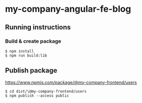 # my-company-angular-fe-blog

## Running instructions

### Build & create package
```
$ npm install
$ npm run build:lib
```

## Publish package
https://www.npmjs.com/package/@my-company-frontend/users

```
$ cd dist/\@my-company-frontend/users
$ npm publish --access public
```